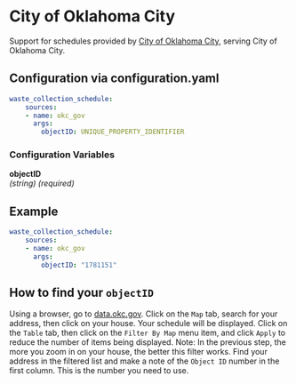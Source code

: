 # City of Oklahoma City

Support for schedules provided by [City of Oklahoma City](https://www.okc.gov/), serving City of Oklahoma City.

## Configuration via configuration.yaml

```yaml
waste_collection_schedule:
    sources:
    - name: okc_gov
      args:
        objectID: UNIQUE_PROPERTY_IDENTIFIER
```

### Configuration Variables

**objectID**  
*(string) (required)*

## Example

```yaml
waste_collection_schedule:
    sources:
    - name: okc_gov
      args:
        objectID: "1781151"
```

## How to find your `objectID`

Using a browser, go to [data.okc.gov](https://data.okc.gov/portal/page/viewer?datasetName=Address%20Trash%20Services).
Click on the `Map` tab, search for your address, then click on your house. Your schedule will be displayed.
Click on the `Table` tab, then click on the `Filter By Map` menu item, and click `Apply` to reduce the number of items being displayed. Note: In the previous step, the more you zoom in on your house, the better this filter works.
Find your address in the filtered list and make a note of the `Object ID` number in the first column. This is the number you need to use.
